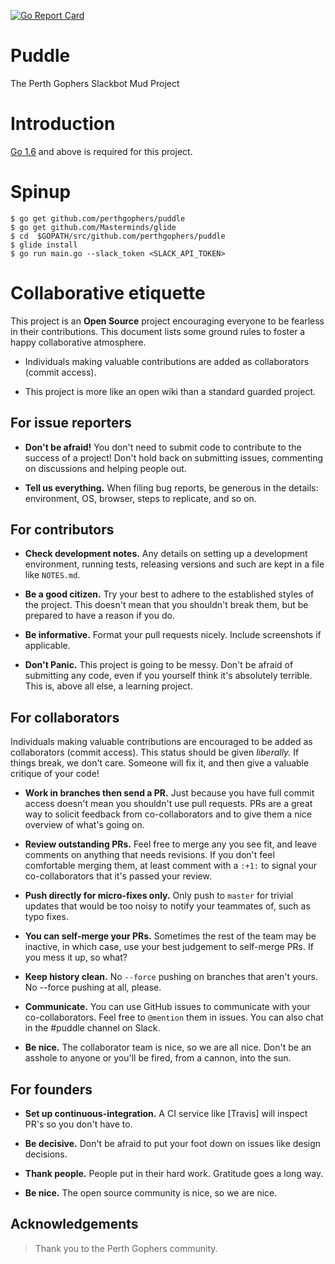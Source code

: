 [![Go Report Card](https://goreportcard.com/badge/github.com/perthgophers/puddle)](https://goreportcard.com/report/github.com/perthgophers/puddle)

# Puddle
The Perth Gophers Slackbot Mud Project

# Introduction

[Go 1.6](https://golang.org/) and above is required for this project.

# Spinup

```
$ go get github.com/perthgophers/puddle
$ go get github.com/Masterminds/glide
$ cd  $GOPATH/src/github.com/perthgophers/puddle
$ glide install
$ go run main.go --slack_token <SLACK_API_TOKEN>
```

# Collaborative etiquette

This project is an **Open Source** project encouraging everyone to be fearless in their contributions. This document lists some ground rules to foster a happy collaborative atmosphere.

* Individuals making valuable contributions are added as collaborators (commit access).

* This project is more like an open wiki than a standard guarded project.


## For issue reporters

* __Don't be afraid!__ You don't need to submit code to contribute to the success of a project! Don't hold back on submitting issues, commenting on discussions and helping people out.

* __Tell us everything.__ When filing bug reports, be generous in the details: environment, OS, browser, steps to replicate, and so on.

## For contributors

* __Check development notes.__ Any details on setting up a development environment, running tests, releasing versions and such are kept in a file like `NOTES.md`.

* __Be a good citizen.__ Try your best to adhere to the established styles of the project. This doesn't mean that you shouldn't break them, but be prepared to have a reason if you do.

* __Be informative.__ Format your pull requests nicely. Include screenshots if applicable.

* __Don't Panic.__ This project is going to be messy. Don't be afraid of submitting any code, even if you yourself think it's absolutely terrible. This is, above all else, a learning project.

## For collaborators

Individuals making valuable contributions are encouraged to be added as collaborators (commit access). This status should be given *liberally.* If things break, we don't care. Someone will fix it, and then give a valuable critique of your code!

* __Work in branches then send a PR.__ Just because you have full commit access doesn't mean you shouldn't use pull requests. PRs are a great way to solicit feedback from co-collaborators and to give them a nice overview of what's going on.

* __Review outstanding PRs.__ Feel free to merge any you see fit, and leave comments on anything that needs revisions. If you don't feel comfortable merging them, at least comment with a `:+1:` to signal your co-collaborators that it's passed your review.

* __Push directly for micro-fixes only.__ Only push to `master` for trivial updates that would be too noisy to notify your teammates of, such as typo fixes.

* __You can self-merge your PRs.__ Sometimes the rest of the team may be inactive, in which case, use your best judgement to self-merge PRs. If you mess it up, so what?

* __Keep history clean.__ No `--force` pushing on branches that aren't yours. No --force pushing at all, please.

* __Communicate.__ You can use GitHub issues to communicate with your co-collaborators. Feel free to `@mention` them in issues. You can also chat in the #puddle channel on Slack.

* __Be nice.__ The collaborator team is nice, so we are all nice. Don't be an asshole to anyone or you'll be fired, from a cannon, into the sun.

## For founders

* __Set up continuous-integration.__ A CI service like [Travis] will inspect PR's so you don't have to.

* __Be decisive.__ Don't be afraid to put your foot down on issues like design decisions.

* __Thank people.__ People put in their hard work. Gratitude goes a long way.

* __Be nice.__ The open source community is nice, so we are nice.

## Acknowledgements

> Thank you to the Perth Gophers community.
